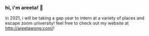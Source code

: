 ### hi, i'm areeta! 🤩

in 2021, i will be taking a gap year to intern at a variety of places and escape zoom university! feel free to check out my website at http://areetawong.com/!
